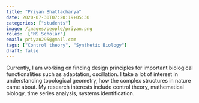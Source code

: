 ```yaml
---
title: "Priyan Bhattacharya"
date: 2020-07-30T07:20:19+05:30
categories: ["students"]
image: /images/people/priyan.png
roles:  ["MS Scholar"]
email: priyan295@gmail.com
tags: ["Control theory", "Synthetic Biology"]
draft: false
---
```



Currently, I am working on finding design principles for important biological functionalities such as adaptation, oscillation. I take a lot of interest in understanding topological geometry, how the complex structures in nature came about. My research interests include control theory, mathematical biology, time series analysis, systems identification.